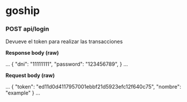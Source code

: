 # goship

### POST api/login

Devueve el token para realizar las transacciones

**Response body (raw)**

...
{
    "dni": "11111111",
    "password": "123456789",
}
...

**Request body (raw)**

...
{
    "token": "ed11d0d4117957001ebbf21d5923efc12f640c75",
    "nombre": "example"
}
...
